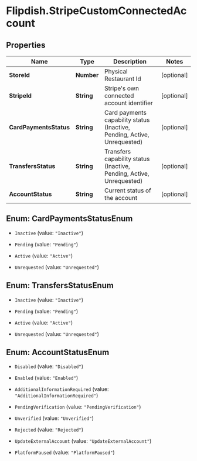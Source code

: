 # Flipdish.StripeCustomConnectedAccount

## Properties

Name | Type | Description | Notes
------------ | ------------- | ------------- | -------------
**StoreId** | **Number** | Physical Restaurant Id | [optional] 
**StripeId** | **String** | Stripe&#39;s own connected account identifier | [optional] 
**CardPaymentsStatus** | **String** | Card payments capability status (Inactive, Pending, Active, Unrequested) | [optional] 
**TransfersStatus** | **String** | Transfers capability status (Inactive, Pending, Active, Unrequested) | [optional] 
**AccountStatus** | **String** | Current status of the account | [optional] 



## Enum: CardPaymentsStatusEnum


* `Inactive` (value: `"Inactive"`)

* `Pending` (value: `"Pending"`)

* `Active` (value: `"Active"`)

* `Unrequested` (value: `"Unrequested"`)





## Enum: TransfersStatusEnum


* `Inactive` (value: `"Inactive"`)

* `Pending` (value: `"Pending"`)

* `Active` (value: `"Active"`)

* `Unrequested` (value: `"Unrequested"`)





## Enum: AccountStatusEnum


* `Disabled` (value: `"Disabled"`)

* `Enabled` (value: `"Enabled"`)

* `AdditionalInformationRequired` (value: `"AdditionalInformationRequired"`)

* `PendingVerification` (value: `"PendingVerification"`)

* `Unverified` (value: `"Unverified"`)

* `Rejected` (value: `"Rejected"`)

* `UpdateExternalAccount` (value: `"UpdateExternalAccount"`)

* `PlatformPaused` (value: `"PlatformPaused"`)




